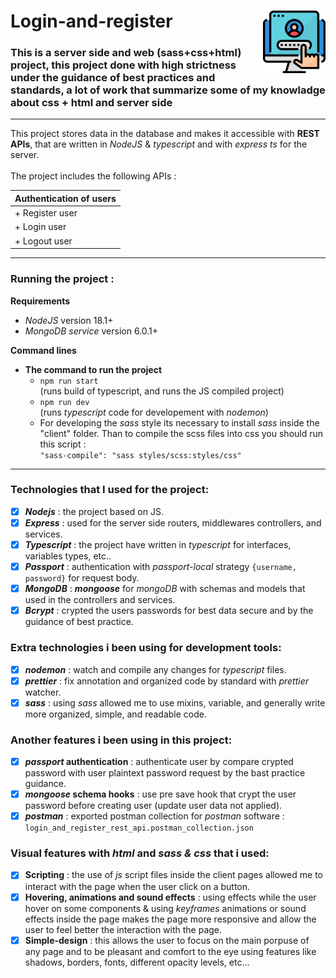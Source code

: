 # Login-and-register <img src="./client/assets/pictures/login-page.png" width=100px height=100px align="right">

### This is a server side and web (sass+css+html) project, this project done with high strictness under the guidance of best practices and standards, a lot of work that summarize some of my knowladge about css + html and server side<br />

---

This project stores data in the database and makes it accessible with **REST APIs**, that are written in _NodeJS_ & _typescript_ and with _express ts_ for the server. <br /> <br />
The project includes the following APIs :

| Authentication of users  
| ----------------------------------- |
| + Register user |
| + Login user |
| + Logout user | &emsp; - Authentication is required |

---

### **Running the project :**

**Requirements**

-   _NodeJS_ version 18.1+
-   _MongoDB service_ version 6.0.1+

**Command lines**

-   **The command to run the project**
    -   `npm run start`<br /> (runs build of typescript, and runs the JS compiled project)
    -   `npm run dev`<br /> (runs _typescript_ code for developement with _nodemon_)
    -   For developing the _sass_ style its necessary to install _sass_ inside the "client" folder. Than to compile the scss files into css you should run this script :<br />
        `"sass-compile": "sass styles/scss:styles/css"`

---

### Technologies that I used for the project:

-   [x] _**Nodejs**_ : the project based on JS.
-   [x] _**Express**_ : used for the server side routers, middlewares controllers, and services.
-   [x] _**Typescript**_ : the project have written in _typescript_ for interfaces, variables types, etc..
-   [x] _**Passport**_ : authentication with _passport-local_ strategy `{username, password}` for request body.
-   [x] _**MongoDB**_ : _**mongoose**_ for _mongoDB_ with schemas and models that used in the controllers and services.
-   [x] _**Bcrypt**_ : crypted the users passwords for best data secure and by the guidance of best practice.

### Extra technologies i been using for development tools:

-   [x] _**nodemon**_ : watch and compile any changes for _typescript_ files.
-   [x] _**prettier**_ : fix annotation and organized code by standard with _prettier_ watcher.
-   [x] _**sass**_ : using _sass_ allowed me to use mixins, variable, and generally write more organized, simple, and readable code.

### Another features i been using in this project:

-   [x] **_passport_ authentication** : authenticate user by compare crypted password with user plaintext password request by the bast practice guidance.
-   [x] **_mongoose_ schema hooks** : use pre save hook that crypt the user password before creating user (update user data not applied).
-   [x] **_postman_** : exported postman collection for _postman_ software :
        `login_and_register_rest_api.postman_collection.json`

### Visual features with _html_ and _sass & css_ that i used:

-   [x] **Scripting** : the use of _js_ script files inside the client pages allowed me to interact with the page when the user click on a button.
-   [x] **Hovering, animations and sound effects** : using effects while the user hover on some components & using _keyframes_ animations or sound effects inside the page makes the page more responsive and allow the user to feel better the interaction with the page.
-   [x] **Simple-design** : this allows the user to focus on the main porpuse of any page and to be pleasant and comfort to the eye using features like shadows, borders, fonts, different opacity levels, etc...
